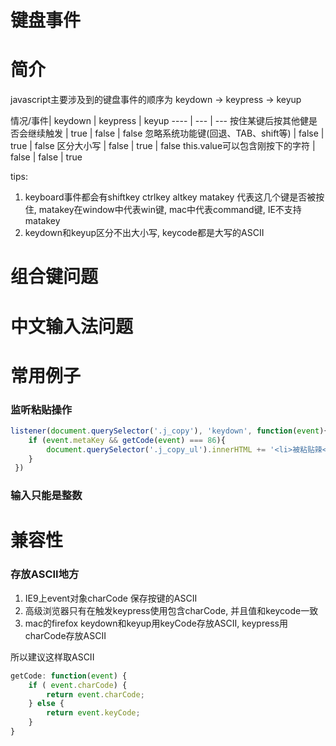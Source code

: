 # 键盘事件

# 简介

javascript主要涉及到的键盘事件的顺序为 keydown -> keypress -> keyup

 情况/事件| keydown | keypress | keyup
---- | --- | ---
按住某键后按其他健是否会继续触发 | true | false | false
忽略系统功能键(回退、TAB、shift等) |  false | true | false
区分大小写 | false | true | false
this.value可以包含刚按下的字符 | false | false | true

tips:

1. keyboard事件都会有shiftkey ctrlkey altkey matakey 代表这几个键是否被按住, matakey在window中代表win键, mac中代表command键, IE不支持matakey
2. keydown和keyup区分不出大小写, keycode都是大写的ASCII

# 组合键问题



# 中文输入法问题

# 常用例子

### 监听粘贴操作

```javascript
listener(document.querySelector('.j_copy'), 'keydown', function(event){
    if (event.metaKey && getCode(event) === 86){
        document.querySelector('.j_copy_ul').innerHTML += '<li>被粘贴辣</li>'
    }
 })
```

### 输入只能是整数



# 兼容性

### 存放ASCII地方

1. IE9上event对象charCode 保存按键的ASCII
2. 高级浏览器只有在触发keypress使用包含charCode, 并且值和keycode一致
3. mac的firefox keydown和keyup用keyCode存放ASCII, keypress用charCode存放ASCII

所以建议这样取ASCII

```javascript
getCode: function(event) {
    if ( event.charCode) {
        return event.charCode;
    } else {
        return event.keyCode;
    }
}
```